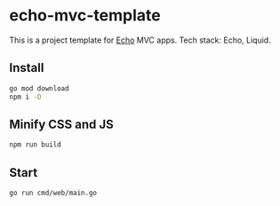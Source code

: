 # echo-mvc-template

This is a project template for [Echo](https://echo.labstack.com/) MVC apps. Tech stack: Echo, Liquid.

## Install

```sh
go mod download
npm i -D
```

## Minify CSS and JS

```sh
npm run build
```

## Start

```sh
go run cmd/web/main.go
```
